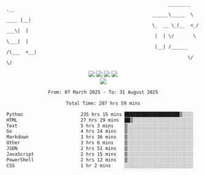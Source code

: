 ```
                                                           ________        .__ 
                                                     ______\_____  \  ____ |__|
                                                     \_  __ \_(__  <_/ ___\|  |
                                                      |  | \/       \  \___|  |
                                                      |__| /______  /\___  >__|
                                                                  \/     \/    
```

<div align="center">
  <img src="https://komarev.com/ghpvc/?username=r3ci&label=Profile%20views&color=000000&style=for-the-badge"/>
  <img src="https://img.shields.io/github/followers/R3CI?color=black&style=for-the-badge&logo=github&label=Follows"/>
  <img src="https://img.shields.io/github/stars/R3CI?color=black&style=for-the-badge&logo=github&label=Stars"/>
 
  <img src="https://github-widgetbox.vercel.app/api/profile?username=R3CI&data=followers,repositories,stars,commits&theme=rgb">
  <br>

  <img src="https://github-widgetbox.vercel.app/api/skills?languages=python,go,json&theme=rgb&includeNames=true">
  <br>
  
</p>

<!--START_SECTION:waka-->

```txt
From: 07 March 2025 - To: 31 August 2025

Total Time: 287 hrs 59 mins

Python                     235 hrs 15 mins ████████████████████▒░░░░   80.82 %
HTML                       27 hrs 29 mins  ██▒░░░░░░░░░░░░░░░░░░░░░░   09.45 %
Text                       5 hrs 3 mins    ▒░░░░░░░░░░░░░░░░░░░░░░░░   01.74 %
Go                         4 hrs 24 mins   ▒░░░░░░░░░░░░░░░░░░░░░░░░   01.51 %
Markdown                   3 hrs 36 mins   ▒░░░░░░░░░░░░░░░░░░░░░░░░   01.24 %
Other                      3 hrs 6 mins    ▒░░░░░░░░░░░░░░░░░░░░░░░░   01.07 %
JSON                       2 hrs 51 mins   ▒░░░░░░░░░░░░░░░░░░░░░░░░   00.98 %
JavaScript                 2 hrs 15 mins   ▒░░░░░░░░░░░░░░░░░░░░░░░░   00.78 %
PowerShell                 2 hrs 12 mins   ▒░░░░░░░░░░░░░░░░░░░░░░░░   00.76 %
CSS                        1 hr 2 mins     ░░░░░░░░░░░░░░░░░░░░░░░░░   00.36 %
```

<!--END_SECTION:waka-->
